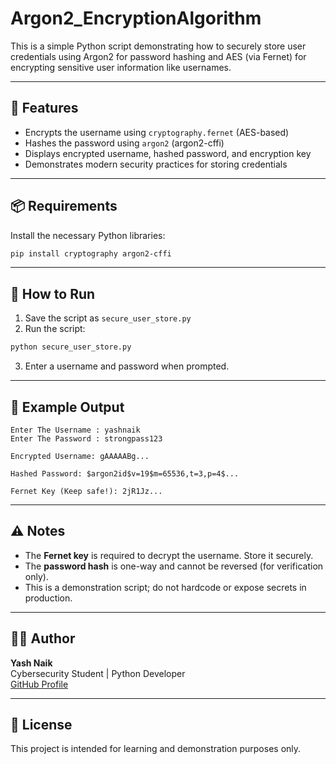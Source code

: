 # Argon2_EncryptionAlgorithm

This is a simple Python script demonstrating how to securely store user credentials using Argon2 for password hashing and AES (via Fernet) for encrypting sensitive user information like usernames.

---

## 🔐 Features

- Encrypts the username using `cryptography.fernet` (AES-based)
- Hashes the password using `argon2` (argon2-cffi)
- Displays encrypted username, hashed password, and encryption key
- Demonstrates modern security practices for storing credentials

---

## 📦 Requirements

Install the necessary Python libraries:

```bash
pip install cryptography argon2-cffi
```

---

## 🚀 How to Run

1. Save the script as `secure_user_store.py`
2. Run the script:

```bash
python secure_user_store.py
```

3. Enter a username and password when prompted.

---

## 📘 Example Output

```
Enter The Username : yashnaik
Enter The Password : strongpass123

Encrypted Username: gAAAAABg...

Hashed Password: $argon2id$v=19$m=65536,t=3,p=4$...

Fernet Key (Keep safe!): 2jR1Jz...
```

---

## ⚠️ Notes

- The **Fernet key** is required to decrypt the username. Store it securely.
- The **password hash** is one-way and cannot be reversed (for verification only).
- This is a demonstration script; do not hardcode or expose secrets in production.

---

## 👨‍💻 Author

**Yash Naik**  
Cybersecurity Student | Python Developer  
[GitHub Profile](https://github.com/Yashnaik70)

---

## 📜 License

This project is intended for learning and demonstration purposes only.
